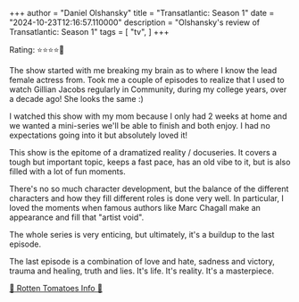 +++
author = "Daniel Olshansky"
title = "Transatlantic: Season 1"
date = "2024-10-23T12:16:57.110000"
description = "Olshansky's review of Transatlantic: Season 1"
tags = [
    "tv",
]
+++

Rating: ⭐⭐⭐⭐🌟

The show started with me breaking my brain as to where I know the lead female actress
from. Took me a couple of episodes to realize that I used to watch Gillian Jacobs
regularly in Community, during my college years, over a decade ago! She looks the same :)

I watched this show with my mom because I only had 2 weeks at home and we wanted
a mini-series we'll be able to finish and both enjoy. I had no expectations going
into it but absolutely loved it!

This show is the epitome of a dramatized reality / docuseries. It covers a tough
but important topic, keeps a fast pace, has an old vibe to it, but is also filled
with a lot of fun moments.

There's no so much character development, but the balance of the different characters
and how they fill different roles is done very well. In particular, I loved the moments
when famous authors like Marc Chagall make an appearance and fill that "artist void".

The whole series is very enticing, but ultimately, it's a buildup to the last episode.

The last episode is a combination of love and hate, sadness and victory, trauma and
healing, truth and lies. It's life. It's reality. It's a masterpiece.

[🍅 Rotten Tomatoes Info 🍅](https://www.rottentomatoes.com/tv/transatlantic/s01)
